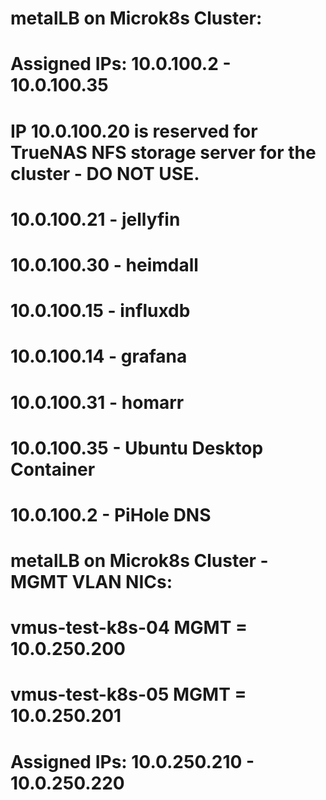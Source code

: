 # metalLB on Microk8s Cluster:
# Assigned IPs: 10.0.100.2 - 10.0.100.35
# IP 10.0.100.20 is reserved for TrueNAS NFS storage server for the cluster - DO NOT USE.

# 10.0.100.21 - jellyfin
# 10.0.100.30 - heimdall
# 10.0.100.15 - influxdb 
# 10.0.100.14 - grafana
# 10.0.100.31 - homarr
# 10.0.100.35 - Ubuntu Desktop Container
# 10.0.100.2  - PiHole DNS

# metalLB on Microk8s Cluster - MGMT VLAN NICs:
# vmus-test-k8s-04 MGMT = 10.0.250.200
# vmus-test-k8s-05 MGMT = 10.0.250.201
# Assigned IPs: 10.0.250.210 - 10.0.250.220